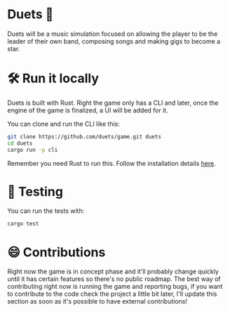 # Duets 🎸

Duets will be a music simulation focused on allowing the player to be the leader of their own band, composing songs and making gigs to become a star.

# 🛠 Run it locally

Duets is built with Rust. Right the game only has a CLI and later, once the engine of the game is finalized, a UI will be added for it.

You can clone and run the CLI like this:

```bash
git clone https://github.com/duets/game.git duets
cd duets
cargo run -p cli
```

Remember you need Rust to run this. Follow the installation details [here](https://www.rust-lang.org/learn/get-started).

# 🧪 Testing

You can run the tests with:

```bash
cargo test
```

# 😄 Contributions

Right now the game is in concept phase and it'll probably change quickly until it has certain features so there's no public roadmap. The best way of contributing right now is running the game and reporting bugs, if you want to contribute to the code check the project a little bit later, I'll update this section as soon as it's possible to have external contributions!
